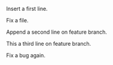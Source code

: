 Insert a first line.

Fix a file.

Append a second line on feature branch.

This a third line  on feature branch.

Fix a bug again.
